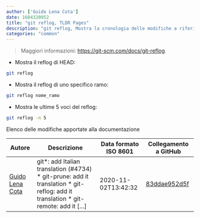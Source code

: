 ```yaml
---
author: ['Guido Lena Cota']
date: 1604320952
title: "git reflog, TLDR Pages"
description: "git reflog, Mostra la cronologia delle modifiche a riferimenti locali come HEAD, rami o tag."
categories: "common"
---
```

> Maggiori informazioni: <https://git-scm.com/docs/git-reflog>.

- Mostra il reflog di HEAD:

```bash
git reflog
```

- Mostra il reflog di uno specifico ramo:

```bash
git reflog nome_ramo
```

- Mostra le ultime 5 voci del reflog:

```bash
git reflog -n 5
```
Elenco delle modifiche apportate alla documentazione


Autore | Descrizione | Data formato ISO 8601 | Collegamento a GitHub
------|-----|-----|-----
[Guido Lena Cota](mailto:guido.lenacota@gmail.com) | git*: add Italian translation (#4734) * git-prune: add it translation * git-reflog: add it translation * git-remote: add it [...] | 2020-11-02T13:42:32 | [83ddae952d5f](https://github.com/tldr-pages/tldr/commit/83ddae952d5f3e99161567eb39dece72465f77fa)

